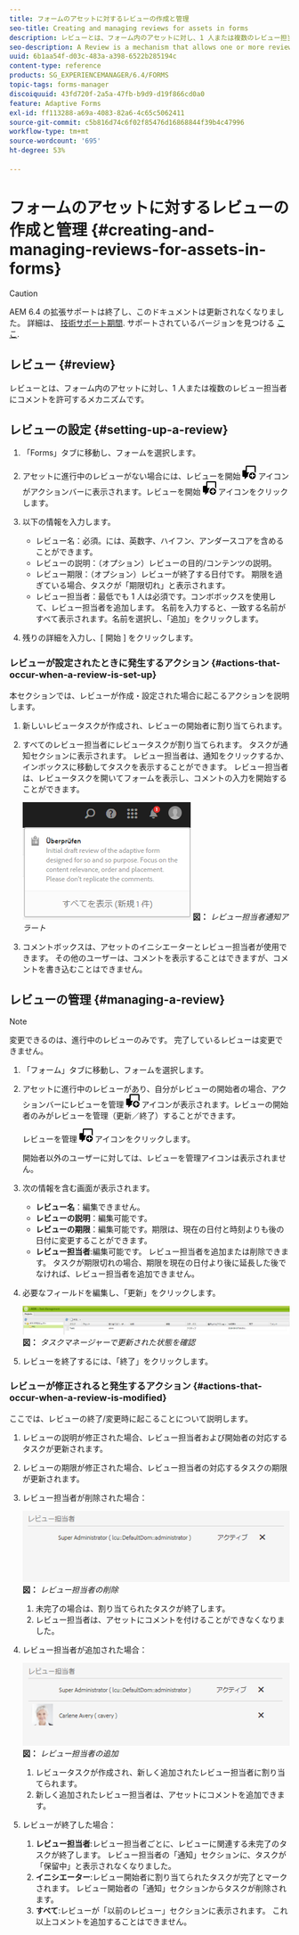 ```yaml
---
title: フォームのアセットに対するレビューの作成と管理
seo-title: Creating and managing reviews for assets in forms
description: レビューとは、フォーム内のアセットに対し、1 人または複数のレビュー担当者にコメントを許可するメカニズムです。
seo-description: A Review is a mechanism that allows one or more reviewers to comment on an asset that is available in a form.
uuid: 6b1aa54f-d03c-483a-a398-6522b285194c
content-type: reference
products: SG_EXPERIENCEMANAGER/6.4/FORMS
topic-tags: forms-manager
discoiquuid: 43fd720f-2a5a-47fb-b9d9-d19f866cd0a0
feature: Adaptive Forms
exl-id: ff113288-a69a-4083-82a6-4c65c5062411
source-git-commit: c5b816d74c6f02f85476d16868844f39b4c47996
workflow-type: tm+mt
source-wordcount: '695'
ht-degree: 53%

---
```


# フォームのアセットに対するレビューの作成と管理 {#creating-and-managing-reviews-for-assets-in-forms}

>[!CAUTION]
>
>AEM 6.4 の拡張サポートは終了し、このドキュメントは更新されなくなりました。 詳細は、 [技術サポート期間](https://helpx.adobe.com/jp/support/programs/eol-matrix.html). サポートされているバージョンを見つける [ここ](https://experienceleague.adobe.com/docs/?lang=ja).

## レビュー {#review}

レビューとは、フォーム内のアセットに対し、1 人または複数のレビュー担当者にコメントを許可するメカニズムです。

## レビューの設定 {#setting-up-a-review}

1. 「Forms」タブに移動し、フォームを選択します。
1. アセットに進行中のレビューがない場合には、レビューを開始 ![aem6forms_review_chat_comment](assets/aem6forms_review_chat_comment.png) アイコンがアクションバーに表示されます。レビューを開始 ![aem6forms_review_chat_comment](assets/aem6forms_review_chat_comment.png) アイコンをクリックします。
1. 以下の情報を入力します。

   * レビュー名：必須。には、英数字、ハイフン、アンダースコアを含めることができます。
   * レビューの説明：（オプション）レビューの目的/コンテンツの説明。
   * レビュー期限：（オプション）レビューが終了する日付です。 期限を過ぎている場合、タスクが「期限切れ」と表示されます。
   * レビュー担当者：最低でも 1 人は必須です。コンボボックスを使用して、レビュー担当者を追加します。 名前を入力すると、一致する名前がすべて表示されます。名前を選択し、「追加」をクリックします。

1. 残りの詳細を入力し、[ 開始 ] をクリックします。

### レビューが設定されたときに発生するアクション {#actions-that-occur-when-a-review-is-set-up}

本セクションでは、レビューが作成・設定された場合に起こるアクションを説明します。

1. 新しいレビュータスクが作成され、レビューの開始者に割り当てられます。
1. すべてのレビュー担当者にレビュータスクが割り当てられます。 タスクが通知セクションに表示されます。 レビュー担当者は、通知をクリックするか、インボックスに移動してタスクを表示することができます。 レビュー担当者は、レビュータスクを開いてフォームを表示し、コメントの入力を開始することができます。

   ![レビュー担当者通知アラート](assets/noti.png)
   **図：** *レビュー担当者通知アラート*

1. コメントボックスは、アセットのイニシエーターとレビュー担当者が使用できます。 その他のユーザーは、コメントを表示することはできますが、コメントを書き込むことはできません。

## レビューの管理 {#managing-a-review}

>[!NOTE]
>
>変更できるのは、進行中のレビューのみです。 完了しているレビューは変更できません。

1. 「フォーム」タブに移動し、フォームを選択します。

1. アセットに進行中のレビューがあり、自分がレビューの開始者の場合、アクションバーにレビューを管理 ![aem6forms_review_chat_comment](assets/aem6forms_review_chat_comment.png) アイコンが表示されます。レビューの開始者のみがレビューを管理（更新／終了）することができます。

   レビューを管理 ![aem6forms_review_chat_comment](assets/aem6forms_review_chat_comment.png) アイコンをクリックします。

   開始者以外のユーザーに対しては、レビューを管理アイコンは表示されません。

1. 次の情報を含む画面が表示されます。

   * **レビュー名**：編集できません。
   * **レビューの説明**：編集可能です。
   * **レビューの期限**：編集可能です。期限は、現在の日付と時刻よりも後の日付に変更することができます。
   * **レビュー担当者**:編集可能です。 レビュー担当者を追加または削除できます。 タスクが期限切れの場合、期限を現在の日付より後に延長した後でなければ、レビュー担当者を追加できません。

1. 必要なフィールドを編集し、「更新」をクリックします。

   ![タスクマネージャーでのレビューの更新された状態](assets/tskmgr.png)
   **図：** *タスクマネージャーで更新された状態を確認*

1. レビューを終了するには、「終了」をクリックします。

### レビューが修正されると発生するアクション {#actions-that-occur-when-a-review-is-modified}

ここでは、レビューの終了/変更時に起こることについて説明します。

1. レビューの説明が修正された場合、レビュー担当者および開始者の対応するタスクが更新されます。
1. レビューの期限が修正された場合、レビュー担当者の対応するタスクの期限が更新されます。

1. レビュー担当者が削除された場合：

   ![レビュー担当者の削除](assets/removeduser.png)
   **図：** *レビュー担当者の削除*

   1. 未完了の場合は、割り当てられたタスクが終了します。
   1. レビュー担当者は、アセットにコメントを付けることができなくなりました。

1. レビュー担当者が追加された場合：

   ![レビュー担当者の追加](assets/addedreviewer.png)
   **図：** *レビュー担当者の追加*

   1. レビュータスクが作成され、新しく追加されたレビュー担当者に割り当てられます。
   1. 新しく追加されたレビュー担当者は、アセットにコメントを追加できます。

1. レビューが終了した場合：

   1. **レビュー担当者**:レビュー担当者ごとに、レビューに関連する未完了のタスクが終了します。 レビュー担当者の「通知」セクションに、タスクが「保留中」と表示されなくなりました。
   1. **イニシエーター**:レビュー開始者に割り当てられたタスクが完了とマークされます。 レビュー開始者の「通知」セクションからタスクが削除されます。
   1. **すべて**:レビューが「以前のレビュー」セクションに表示されます。 これ以上コメントを追加することはできません。
